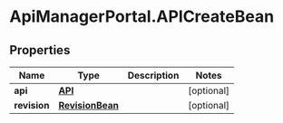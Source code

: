 # ApiManagerPortal.APICreateBean

## Properties
Name | Type | Description | Notes
------------ | ------------- | ------------- | -------------
**api** | [**API**](API.md) |  | [optional] 
**revision** | [**RevisionBean**](RevisionBean.md) |  | [optional] 


